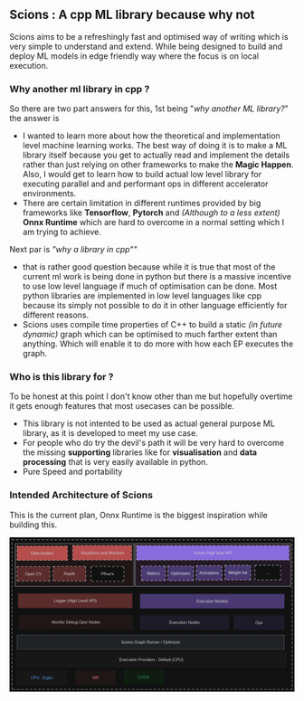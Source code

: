 ## Scions : A cpp ML library because why not

Scions aims to be a refreshingly fast and optimised way of writing which is very simple to understand and extend. While 
being designed to build and deploy ML models in edge friendly way where the focus is on local execution.

### Why another ml library in cpp ?

So there are two part answers for this, 1st being "*why another ML library?*" the answer is 

- I wanted to learn more about how the theoretical and implementation level machine learning works. The best way of doing it is to 
make a ML library itself because you get to actually read and implement the details rather than just relying on other frameworks
to make the **Magic Happen**. Also, I would get to learn how to build actual low level library for executing parallel and
and performant ops in different accelerator environments.
- There are certain limitation in different runtimes provided by big frameworks like **Tensorflow**, **Pytorch** and
*(Although to a less extent)* **Onnx Runtime** which are hard to overcome in a normal setting which I am trying to achieve.

Next par is *"why a library in cpp""* 

- that is rather good question because while it is true that most of the current ml work is being done in python but 
there is a massive incentive to use low level language if much of optimisation can be done. Most python libraries are implemented
in low level languages like cpp because its simply not possible to do it in other language efficiently for different reasons.
- Scions uses compile time properties of C++ to build a static _(in future dynamic)_ graph which can be optimised to much
farther extent than anything. Which will enable it to do more with how each EP executes the graph.
### Who is this library for ?
To be honest at this point I don't know other than me but hopefully overtime it gets enough features that most usecases can
be possible.

- This library is not intented to be used as actual general purpose ML library, as it is developed to meet my use case.
- For people who do try the devil's path it will be very hard to overcome the missing **supporting** libraries like for 
**visualisation** and **data processing** that is very easily available in python.
- Pure Speed and portability


### Intended Architecture of Scions
This is the current plan, Onnx Runtime is the biggest inspiration while building this.

![ScionsArchitecturev1.png](docs/images/ScionsArchitecturev1.png)
